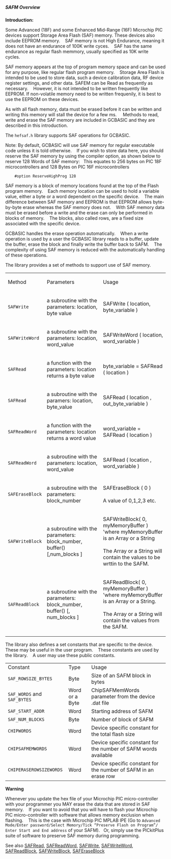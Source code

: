 <div class="section">

<div class="titlepage">

<div>

<div>

##### <span id="safm_overview"></span>SAFM Overview

</div>

</div>

</div>

<span class="strong">**Introduction:**</span>

Some Advanced (18F) and some Enhanced Mid-Range (16F) Microchip PIC
devices support Storage Area Flash (SAF) memory. These devices also
include EEPROM memory.    SAF memory is not High Endurance, meaning it
does not have an endurance of 100K write cyces.    SAF has the same
endurance as regular flash memmory, usually specified as 10K write
cycles.     
  
SAF memory appears at the top of program memory space and can be used
for any purpose, like regular flash program memory.    Storage Area
Flash is intended to be used to store data, such a device calibration
data, RF device register settings, and other data. SAFEM can be Read as
frequently as necessary.    However, it is not intended to be written
frequently like EEPROM. If non-volatile memory need to be written
frequenily, it is best to use the EEPROM on these devices.  
  
As with all flash memory, data must be erased before it can be written
and writing this memory will stall the device for a few ms.     Methods
to read, write and erase the SAF memory are included in GCBASIC and they
are described in this introduction.  
  
The `hefsaf.h` library supports SAF operations for GCBASIC.  
  
Note: By default, GCBASIC will use SAF memory for regular executable
code unless it is told otherwise.    If you wish to store data here, you
should reserve the SAF memory by using the compiler option, as shown
below to reserve 128 Words of SAF memory:   This equates to 256 bytes on
PIC 18F microcontrollers and 128 Bytes on PIC 16F microcontrollers

``` screen
    #option ReserveHighProg 128
```

SAF memory is a block of memory locations found at the top of the Flash
program memory.    Each memory location can be used to hold a variable
value, either a byte or a word dependent on the specific device.    The
main difference between SAF memory and EEPROM is that EEPROM allows
byte-by-byte erase whereas the SAF memory does not.    With SAF memory
data must be erased before a write and the erase can only be performed
in blocks of memory.    The blocks, also called rows, are a fixed size
associated with the specific device.     
  
GCBASIC handles the erase operation automatically.    When a write
operation is used by a user the GCBASIC library reads to a buffer,
update the buffer, erase the block and finally write the buffer back to
SAFM.    The complexity of using SAF memory is reduced with the
automatically handling of these operations.     
  
The library provides a set of methods to support use of SAF memory.  
  

<div class="informaltable">

<table data-border="1" width="80%">
<tbody>
<tr class="odd">
<td style="text-align: left;"><p>Method</p></td>
<td style="text-align: left;"><p>Parameters</p></td>
<td style="text-align: left;"><p>Usage</p></td>
</tr>
<tr class="even">
<td style="text-align: left;"><p><code class="literal">SAFWrite</code></p></td>
<td style="text-align: left;"><p>a subroutine with the parameters: location, byte value</p></td>
<td style="text-align: left;"><p>SAFWrite ( location, byte_variable )</p></td>
</tr>
<tr class="odd">
<td style="text-align: left;"><p><code class="literal">SAFWriteWord</code></p></td>
<td style="text-align: left;"><p>a subroutine with the parameters: location, word_value</p></td>
<td style="text-align: left;"><p>SAFWriteWord ( location, word_variable )</p></td>
</tr>
<tr class="even">
<td style="text-align: left;"><p><code class="literal">SAFRead</code></p></td>
<td style="text-align: left;"><p>a function with the parameters: location returns a byte value</p></td>
<td style="text-align: left;"><p>byte_variable = SAFRead ( location )</p></td>
</tr>
<tr class="odd">
<td style="text-align: left;"><p><code class="literal">SAFRead</code></p></td>
<td style="text-align: left;"><p>a subroutine with the paramers: location, byte_value</p></td>
<td style="text-align: left;"><p>SAFRead ( location , out_byte_variable )</p></td>
</tr>
<tr class="even">
<td style="text-align: left;"><p><code class="literal">SAFReadWord</code></p></td>
<td style="text-align: left;"><p>a function with the parameters: location returns a word value</p></td>
<td style="text-align: left;"><p>word_variable = SAFRead ( location )</p></td>
</tr>
<tr class="odd">
<td style="text-align: left;"><p><code class="literal">SAFReadWord</code></p></td>
<td style="text-align: left;"><p>a subroutine with the parameters: location, word_value</p></td>
<td style="text-align: left;"><p>SAFRead ( location , word_variable )</p></td>
</tr>
<tr class="even">
<td style="text-align: left;"><p><code class="literal">SAFEraseBlock</code></p></td>
<td style="text-align: left;"><p>a subroutine with the parameters: block_number</p></td>
<td style="text-align: left;"><p>SAFEraseBlock ( 0 )<br />
<br />
A value of 0,1,2,3 etc.</p></td>
</tr>
<tr class="odd">
<td style="text-align: left;"><p><code class="literal">SAFWriteBlock</code></p></td>
<td style="text-align: left;"><p>a subroutine with the parameters: block_number, buffer() [,num_blocks ]</p></td>
<td style="text-align: left;"><p>SAFWriteBlock( 0, myMemoryBuffer ) 'where myMemoryBuffer is an Array or a String<br />
<br />
The Array or a String will contain the values to be wrttin to the SAFM.</p></td>
</tr>
<tr class="even">
<td style="text-align: left;"><p><code class="literal">SAFReadBlock</code></p></td>
<td style="text-align: left;"><p>a subroutine with the parameters: block_number, buffer() [, num_blocks ]</p></td>
<td style="text-align: left;"><p>SAFReadBlock( 0, myMemoryBuffer ) 'where myMemoryBuffer is an Array or a String.<br />
<br />
The Array or a String will contain the values from the SAFM.</p></td>
</tr>
</tbody>
</table>

</div>

  
  
The library also defines a set constants that are specific to the
device.    These may be useful in the user program.    These constants
are used by the library.    A user may use these public constants.  
  

<div class="informaltable">

|                             |                |                                                                 |
|:----------------------------|:---------------|:----------------------------------------------------------------|
| Constant                    | Type           | Usage                                                           |
| `SAF_ROWSIZE_BYTES`         | Byte           | Size of an SAFM block in bytes                                  |
| `SAF_WORDS` and `SAF_BYTES` | Word or a Byte | ChipSAFMemWords parameter from the device .dat file             |
| `SAF_START_ADDR`            | Word           | Starting address of SAFM                                        |
| `SAF_NUM_BLOCKS`            | Byte           | Number of block of SAFM                                         |
| `CHIPWORDS`                 | Word           | Device specific constant for the total flash size               |
| `CHIPSAFMEMWORDS`           | Word           | Device specific constant for the number of SAFM words available |
| `CHIPERASEROWSIZEWORDS`     | Word           | Device specific constant for the number of SAFM in an erase row |

</div>

  
<span class="strong">**Warning**</span>  
  
Whenever you update the hex file of your Microchip PIC micro-controller
with your programmer you MAY erase the data that are stored in SAF
memory.    If you want to avoid that you will have to flash your
Microchip PIC micro-controller with software that allows memory
exclusion when flashing.    This is the case with Microchip PIC MPLAB
IPE (Go to
`Advanced Mode/Enter password/Select Memory/Tick “Preserve Flash on Program”/ Enter Start and End address`
of your SAFM).   Or, simply use the PICkitPlus suite of software to
preserve SAF memory during programming.  
  
See also
<a href="safread" class="link" title="SAFRead">SAFRead</a>,
<a href="safreadword" class="link" title="SAFReadWord">SAFReadWord</a>,
<a href="safwrite" class="link" title="SAFWrite">SAFWrite</a>,
<a href="safwriteword" class="link" title="SAFWriteWord">SAFWriteWord</a>,
<a href="safreadblock" class="link" title="SAFReadBlock">SAFReadBlock</a>,
<a href="safwriteblock" class="link" title="SAFWriteBlock">SAFWriteBlock</a>,
<a href="saferaseblock" class="link" title="SAFEraseBlock">SAFEraseBlock</a>

</div>
